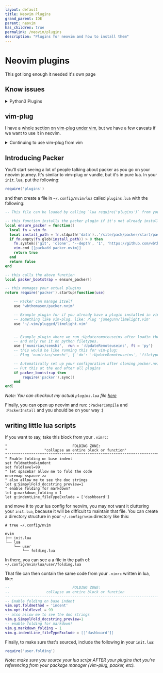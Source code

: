 ```yaml
---
layout: default
title: Neovim Plugins
grand_parent: IDE
parent: neovim
has_children: true
permalink: /neovim/plugins
description: "Plugins for neovim and how to install them"
---
```


# Neovim plugins
This got long enough it needed it's own page

## Know issues
<details>
  <summary>Python3 Plugins</summary>

  If you run into a bunch of errors about vim not being compiled with python3,
  then you probably need to first install `pynvim`, which helps with this:

  ```bash
  # I use python3.11 everywhere right now, but you probably don't need to specify
  python3.11 -m pip install --user --upgrade pynvim
  ```

  After that, all my plugins worked find as they do in vim.

</details>

## vim-plug
I have a [whole section on vim-plug under vim](https://jessebot.github.io/onboardme/vim/vim-plugins), but we have a few caveats if we
want to use it in neovim.

<details>
  <summary>Continuing to use vim-plug from vim</summary>

  ## Source Plugins for vim/neovim in the same location
  Having to install a package twice in two different locations is silly and makes
  maintanence and updates more of a chore. Pick a location, and stick with it,
  but to do this in vimscript with both an `init.vim` from neovim and a `.vimrc`
  being sourced for regular vim, we get into slightly more complicated territory,
  and kind of repetitive. The quick way I found was to have a section in your
  `.vimrc` like this:

  ```vim
  " this means: don't run this part in if we're using neovim
  if !has('nvim')

      call plug#begin()

      " put all your vim plugins here, but don't include anything that only
      " works in neovim (e.g. semshi)

      " plugin that works in vim/neovim: This is helpful for markdown
      Plug 'junegunn/limelight.vim'

      call plug#end()

  endif
  ```

  and then in your `init.vim`, have something like this AFTER you source your
  `.vimrc`, so that vim-plug knows where to source your plugin exactly:

  ```vim
  source ~/.vimrc

  call plug#begin()

  " plugin that works in vim/neovim but was installed with vim-plug in vim
  Plug 'junegunn/limelight.vim', {'dir': '~/.vim/plugged/limelight.vim'}

  " Example plugin that only works in neovim
  Plug 'numirias/semshi', { 'do': ':UpdateRemotePlugins' }

  call plug#end()
  ```

</details>

## Introducing Packer
You'll start seeing a lot of people talking about packer as you go on your neovim
journey. It's similar to vim-plug or vundle, but it's in pure lua. In your `init.lua`,
put the following:

```lua
require('plugins')
```

and then create a file in `~/.config/nvim/lua` called `plugins.lua` with the following:

```lua
-- This file can be loaded by calling `lua require('plugins')` from your init.vim

-- this function installs the packer plugin if it's not already installed
local ensure_packer = function()
  local fn = vim.fn
  local install_path = fn.stdpath('data')..'/site/pack/packer/start/packer.nvim'
  if fn.empty(fn.glob(install_path)) > 0 then
    fn.system({'git', 'clone', '--depth', '1', 'https://github.com/wbthomason/packer.nvim', install_path})
    vim.cmd [[packadd packer.nvim]]
    return true
  end
  return false
end

-- this calls the above function
local packer_bootstrap = ensure_packer()

-- this manages your actual plugins
return require('packer').startup(function(use)

    -- Packer can manage itself
    use 'wbthomason/packer.nvim'

    -- Example plugin for if you already have a plugin installed in vim with
    -- something like vim-plug, like: Plug 'junegunn/limelight.vim'
    use '~/.vim/plugged/limelight.vim'


    -- Example plugin where we run :Updateremoteuseins after loadin the plugin
    -- and only run it on python filetypes.
    use {'numirias/semshi',  run = ':UpdateRemoteuseins', ft = 'py'}
    -- this would be like running this for vim-plug:
    -- Plug 'numirias/semshi', { 'do': ':UpdateRemoteuseins', 'filetype': 'py' }

    -- Automatically set up your configuration after cloning packer.nvim
    -- Put this at the end after all plugins
    if packer_bootstrap then
        require('packer').sync()
    end
end)
```

_Note: You can checkout my actual `plugins.lua` file [here](https://github.com/jessebot/dot_files/blob/main/.config/nvim/lua/plugins.lua)_

Finally, you can open up neovim and run: `:PackerCompile` and `:PackerInstall`
and you should be on your way :)

## writing little lua scripts

If you want to say, take this block from your `.vimrc`:

```vim
"                              FOLDING ZONE:
"                 "collapse an entire block or function"
""""""""""""""""""""""""""""""""""""""""""""""""""""""""""""""""""""""""""""""
" Enable folding on base indent
set foldmethod=indent
set foldlevel=99
" let spacebar allow me to fold the code
nnoremap <space> za
" also allow me to see the doc strings
let g:SimpylFold_docstring_preview=1
" enable folding for markdown?
let g:markdown_folding = 1
let g:indentLine_fileTypeExclude = ['dashboard']
```

and move it to your lua config for neovim, you may not want it cluttering your
`init.lua`, because it will be difficult to maintain that file. You can create
a directory structure in your `~/.config/nvim` directory like this:

```
# tree ~/.config/nvim

nvim
├── init.lua
└── lua
    └── user
        └── folding.lua
```

In there, you can see a  a file in the path of:
`~/.config/nvim/lua/user/folding.lua`

That file can then contain the same code from your `.vimrc` written in lua, like:

```lua
--                             FOLDING ZONE:
--                 collapse an entire block or function
-- ---------------------------------------------------------------------------
-- Enable folding on base indent
vim.opt.foldmethod = 'indent'
vim.opt.foldlevel = 99
-- also allow me to see the doc strings
vim.g.SimpylFold_docstring_preview=1
-- enable folding for markdown?
vim.g.markdown_folding = 1
vim.g.indentLine_fileTypeExclude = [['dashboard']]
```

Finally, to make sure that's sourced, include the following in your `init.lua`:

```lua
require('user.folding')
```

_Note: make sure you source your lua script AFTER your plugins that you're referencing from your package manager (vim-plug, packer, etc)._
